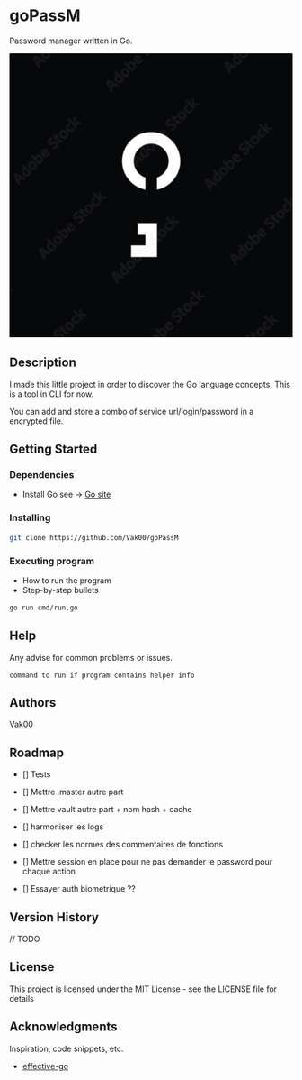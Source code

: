 # goPassM
Password manager written in Go.

![logo goPassM](logoKey.png)
## Description

I made this little project in order to discover the Go language concepts. This is a tool in CLI for now.

You can add and store a combo of service url/login/password in a encrypted file.

## Getting Started

### Dependencies

- Install Go see -> [Go site](https://go.dev/doc/install)

### Installing

```bash
git clone https://github.com/Vak00/goPassM
```

### Executing program

* How to run the program
* Step-by-step bullets

```bash
go run cmd/run.go
```

## Help

Any advise for common problems or issues.
```
command to run if program contains helper info
```

## Authors

[Vak00](https://github.com/Vak00)

## Roadmap

- [] Tests
- [] Mettre .master autre part
- [] Mettre vault autre part + nom hash + cache
- [] harmoniser les logs 
- [] checker les normes des commentaires de fonctions
- [] Mettre session en place pour ne pas demander le password pour chaque action

- [] Essayer auth biometrique ??
## Version History

// TODO
<!-- * 0.2
    * Various bug fixes and optimizations
    * See [commit change]() or See [release history]()
* 0.1
    * Initial Release -->

## License

This project is licensed under the MIT License - see the LICENSE file for details

## Acknowledgments

Inspiration, code snippets, etc.
* [effective-go](https://go.dev/doc/effective_go)
